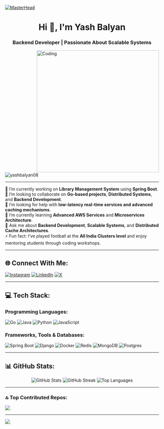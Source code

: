 [![MasterHead](https://user-images.githubusercontent.com/74038190/225813708-98b745f2-7d22-48cf-9150-083f1b00d6c9.gif)](https://github.com/YashBalyan08)

<h1 align="center">Hi 👋, I'm Yash Balyan</h1>
<h3 align="center">Backend Developer | Passionate About Scalable Systems</h3>
<img align="right" alt="Coding" width="400" src="https://media.giphy.com/media/f3iwJFOVOwuy7K6FFw/giphy.gif">

<p align="left"> <img src="https://komarev.com/ghpvc/?username=yashbalyan08&label=Profile%20views&color=0e75b6&style=flat" alt="yashbalyan08" /> </p>

---

🔭 I’m currently working on **Library Management System** using **Spring Boot**.  
👯 I’m looking to collaborate on **Go-based projects**, **Distributed Systems**, and **Backend Development**.  
🤝 I’m looking for help with **low-latency real-time services and advanced caching mechanisms**.  
🌱 I’m currently learning **Advanced AWS Services** and **Microservices Architecture**.  
💬 Ask me about **Backend Development**, **Scalable Systems**, and **Distributed Cache Architectures**.  
⚡ Fun fact: I’ve played football at the **All India Clusters level** and enjoy mentoring students through coding workshops.

---

## 🌐 Connect With Me:
[![Instagram](https://img.shields.io/badge/Instagram-%23E4405F.svg?logo=Instagram&logoColor=white)](https://instagram.com/balyanyash_08) 
[![LinkedIn](https://img.shields.io/badge/LinkedIn-%230077B5.svg?logo=linkedin&logoColor=white)](https://linkedin.com/in/yash-balyan) 
[![X](https://img.shields.io/badge/X-black.svg?logo=X&logoColor=white)](https://x.com/YashBalyan8)

---

## 💻 Tech Stack:
### Programming Languages:
![Go](https://img.shields.io/badge/go-%2300ADD8.svg?style=for-the-badge&logo=go&logoColor=white) 
![Java](https://img.shields.io/badge/java-%23ED8B00.svg?style=for-the-badge&logo=openjdk&logoColor=white) 
![Python](https://img.shields.io/badge/python-3670A0?style=for-the-badge&logo=python&logoColor=ffdd54) 
![JavaScript](https://img.shields.io/badge/javascript-%23323330.svg?style=for-the-badge&logo=javascript&logoColor=%23F7DF1E) 

### Frameworks, Tools & Databases:
![Spring Boot](https://img.shields.io/badge/springboot-%236DB33F.svg?style=for-the-badge&logo=springboot&logoColor=white) 
![Django](https://img.shields.io/badge/django-%23092E20.svg?style=for-the-badge&logo=django&logoColor=white) 
![Docker](https://img.shields.io/badge/docker-%230db7ed.svg?style=for-the-badge&logo=docker&logoColor=white) 
![Redis](https://img.shields.io/badge/redis-%23DD0031.svg?style=for-the-badge&logo=redis&logoColor=white) 
![MongoDB](https://img.shields.io/badge/MongoDB-%234ea94b.svg?style=for-the-badge&logo=mongodb&logoColor=white) 
![Postgres](https://img.shields.io/badge/postgres-%23316192.svg?style=for-the-badge&logo=postgresql&logoColor=white) 

---

## 📊 GitHub Stats:
<div align="center">
  <img src="https://github-readme-stats.vercel.app/api?username=yashbalyan08&theme=tokyonight&hide_border=false&include_all_commits=true&count_private=true" alt="GitHub Stats" />
  <img src="https://github-readme-streak-stats.herokuapp.com/?user=yashbalyan08&theme=tokyonight&hide_border=false" alt="GitHub Streak" />
  <img src="https://github-readme-stats.vercel.app/api/top-langs/?username=yashbalyan08&theme=tokyonight&hide_border=false&layout=compact" alt="Top Languages" />
</div>

---

### 🔝 Top Contributed Repos:
![](https://github-contributor-stats.vercel.app/api?username=yashbalyan08&limit=5&theme=tokyonight&combine_all_yearly_contributions=true)

---

[![](https://visitcount.itsvg.in/api?id=yashbalyan08&icon=0&color=6)](https://visitcount.itsvg.in)
